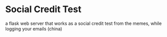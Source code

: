 # Social Credit Test
a flask web server that works as a social credit test from the memes, while logging your emails (china)
